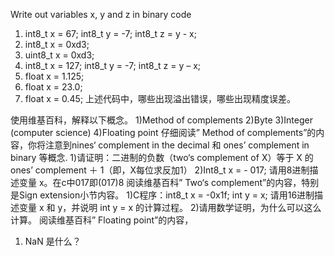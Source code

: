 Write out variables x, y and z in binary code  


1) int8_t x = 67; int8_t y = -7; int8_t z = y - x;
2) int8_t x = 0xd3;
3) uint8_t x = 0xd3;
4) int8_t x = 127; int8_t y = -7; int8_t z = y – x;
5) float x = 1.125;
6) float x = 23.0;
7) float x = 0.45;
上述代码中，哪些出现溢出错误，哪些出现精度误差。  


使用维基百科，解释以下概念。
1)Method of complements
2)Byte
3)Integer (computer science)
4)Floating point
仔细阅读” Method of complements”的内容，你将注意到nines‘ complement in
the decimal 和 ones’ complement in binary 等概念.
1)请证明：二进制的负数（two‘s complement of X）等于 X 的 ones’
complement ＋ 1（即，X每位求反加1）
2)Int8_t x = - 017; 请用8进制描述变量 x。在c中017即(017)8 阅读维基百科” Two‘s complement”的内容，特别是Sign extension小节内容。
1)C程序：int8_t x = -0x1f; int y = x; 请用16进制描述变量 x 和 y，并说明 int
y = x 的计算过程。
2)请用数学证明，为什么可以这么计算。
阅读维基百科” Floating point”的内容，
1) NaN 是什么？
